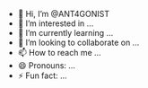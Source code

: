 - 👋 Hi, I’m @ANT4GONIST
- 👀 I’m interested in ...
- 🌱 I’m currently learning ...
- 💞️ I’m looking to collaborate on ...
- 📫 How to reach me ...
- 😄 Pronouns: ...
- ⚡ Fun fact: ...

<!---
ANT4GONIST/ANT4GONIST is a ✨ special ✨ repository because its `README.md` (this file) appears on your GitHub profile.
You can click the Preview link to take a look at your changes.
--->
